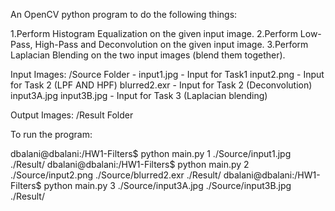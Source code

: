 An OpenCV python program to do the following things:

1.Perform Histogram Equalization on the given input image.
2.Perform Low-Pass, High-Pass and Deconvolution on the given input image.
3.Perform Laplacian Blending on the two input images (blend them together).

Input Images: /Source Folder - 
input1.jpg - Input for Task1
input2.png - Input for Task 2 (LPF AND HPF)
blurred2.exr - Input for Task 2 (Deconvolution)
input3A.jpg input3B.jpg - Input for Task 3 (Laplacian blending)

Output Images: /Result Folder

To run the program:

dbalani@dbalani:/HW1-Filters$ python main.py 1 ./Source/input1.jpg ./Result/
dbalani@dbalani:/HW1-Filters$ python main.py 2 ./Source/input2.png ./Source/blurred2.exr ./Result/
dbalani@dbalani:/HW1-Filters$ python main.py 3 ./Source/input3A.jpg ./Source/input3B.jpg ./Result/